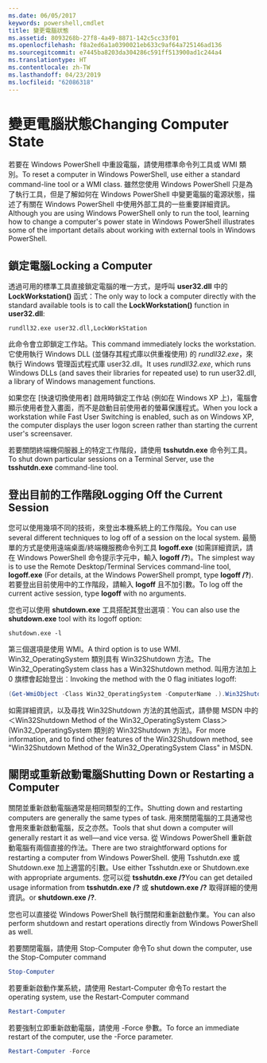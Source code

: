 ```yaml
---
ms.date: 06/05/2017
keywords: powershell,cmdlet
title: 變更電腦狀態
ms.assetid: 8093268b-27f8-4a49-8871-142c5cc33f01
ms.openlocfilehash: f8a2ed6a1a0390021eb633c9af64a725146ad136
ms.sourcegitcommit: e7445ba8203da304286c591ff513900ad1c244a4
ms.translationtype: HT
ms.contentlocale: zh-TW
ms.lasthandoff: 04/23/2019
ms.locfileid: "62086318"
---
```

# <a name="changing-computer-state"></a><span data-ttu-id="11787-103">變更電腦狀態</span><span class="sxs-lookup"><span data-stu-id="11787-103">Changing Computer State</span></span>

<span data-ttu-id="11787-104">若要在 Windows PowerShell 中重設電腦，請使用標準命令列工具或 WMI 類別。</span><span class="sxs-lookup"><span data-stu-id="11787-104">To reset a computer in Windows PowerShell, use either a standard command-line tool or a WMI class.</span></span> <span data-ttu-id="11787-105">雖然您使用 Windows PowerShell 只是為了執行工具，但是了解如何在 Windows PowerShell 中變更電腦的電源狀態，描述了有關在 Windows PowerShell 中使用外部工具的一些重要詳細資訊。</span><span class="sxs-lookup"><span data-stu-id="11787-105">Although you are using Windows PowerShell only to run the tool, learning how to change a computer's power state in Windows PowerShell illustrates some of the important details about working with external tools in Windows PowerShell.</span></span>

## <a name="locking-a-computer"></a><span data-ttu-id="11787-106">鎖定電腦</span><span class="sxs-lookup"><span data-stu-id="11787-106">Locking a Computer</span></span>

<span data-ttu-id="11787-107">透過可用的標準工具直接鎖定電腦的唯一方式，是呼叫 **user32.dll** 中的 **LockWorkstation()** 函式：</span><span class="sxs-lookup"><span data-stu-id="11787-107">The only way to lock a computer directly with the standard available tools is to call the **LockWorkstation()** function in **user32.dll**:</span></span>

```
rundll32.exe user32.dll,LockWorkStation
```

<span data-ttu-id="11787-108">此命令會立即鎖定工作站。</span><span class="sxs-lookup"><span data-stu-id="11787-108">This command immediately locks the workstation.</span></span> <span data-ttu-id="11787-109">它使用執行 Windows DLL (並儲存其程式庫以供重複使用) 的 *rundll32.exe*，來執行 Windows 管理函式程式庫 user32.dll。</span><span class="sxs-lookup"><span data-stu-id="11787-109">It uses *rundll32.exe*, which runs Windows DLLs (and saves their libraries for repeated use) to run user32.dll, a library of Windows management functions.</span></span>

<span data-ttu-id="11787-110">如果您在 [快速切換使用者] 啟用時鎖定工作站 (例如在 Windows XP 上)，電腦會顯示使用者登入畫面，而不是啟動目前使用者的螢幕保護程式。</span><span class="sxs-lookup"><span data-stu-id="11787-110">When you lock a workstation while Fast User Switching is enabled, such as on Windows XP, the computer displays the user logon screen rather than starting the current user's screensaver.</span></span>

<span data-ttu-id="11787-111">若要關閉終端機伺服器上的特定工作階段，請使用 **tsshutdn.exe** 命令列工具。</span><span class="sxs-lookup"><span data-stu-id="11787-111">To shut down particular sessions on a Terminal Server, use the **tsshutdn.exe** command-line tool.</span></span>

## <a name="logging-off-the-current-session"></a><span data-ttu-id="11787-112">登出目前的工作階段</span><span class="sxs-lookup"><span data-stu-id="11787-112">Logging Off the Current Session</span></span>

<span data-ttu-id="11787-113">您可以使用幾項不同的技術，來登出本機系統上的工作階段。</span><span class="sxs-lookup"><span data-stu-id="11787-113">You can use several different techniques to log off of a session on the local system.</span></span> <span data-ttu-id="11787-114">最簡單的方式是使用遠端桌面/終端機服務命令列工具 **logoff.exe** (如需詳細資訊，請在 Windows PowerShell 命令提示字元中，輸入 **logoff /?**)。</span><span class="sxs-lookup"><span data-stu-id="11787-114">The simplest way is to use the Remote Desktop/Terminal Services command-line tool, **logoff.exe** (For details, at the Windows PowerShell prompt, type **logoff /?**).</span></span> <span data-ttu-id="11787-115">若要登出目前使用中的工作階段，請輸入 **logoff** 且不加引數。</span><span class="sxs-lookup"><span data-stu-id="11787-115">To log off the current active session, type **logoff** with no arguments.</span></span>

<span data-ttu-id="11787-116">您也可以使用 **shutdown.exe** 工具搭配其登出選項︰</span><span class="sxs-lookup"><span data-stu-id="11787-116">You can also use the **shutdown.exe** tool with its logoff option:</span></span>

```
shutdown.exe -l
```

<span data-ttu-id="11787-117">第三個選項是使用 WMI。</span><span class="sxs-lookup"><span data-stu-id="11787-117">A third option is to use WMI.</span></span> <span data-ttu-id="11787-118">Win32_OperatingSystem 類別具有 Win32Shutdown 方法。</span><span class="sxs-lookup"><span data-stu-id="11787-118">The Win32_OperatingSystem class has a Win32Shutdown method.</span></span> <span data-ttu-id="11787-119">叫用方法加上 0 旗標會起始登出︰</span><span class="sxs-lookup"><span data-stu-id="11787-119">Invoking the method with the 0 flag initiates logoff:</span></span>

```powershell
(Get-WmiObject -Class Win32_OperatingSystem -ComputerName .).Win32Shutdown(0)
```

<span data-ttu-id="11787-120">如需詳細資訊，以及尋找 Win32Shutdown 方法的其他函式，請參閱 MSDN 中的＜Win32Shutdown Method of the Win32_OperatingSystem Class＞(Win32_OperatingSystem 類別的 Win32Shutdown 方法)。</span><span class="sxs-lookup"><span data-stu-id="11787-120">For more information, and to find other features of the Win32Shutdown method, see "Win32Shutdown Method of the Win32_OperatingSystem Class" in MSDN.</span></span>

## <a name="shutting-down-or-restarting-a-computer"></a><span data-ttu-id="11787-121">關閉或重新啟動電腦</span><span class="sxs-lookup"><span data-stu-id="11787-121">Shutting Down or Restarting a Computer</span></span>

<span data-ttu-id="11787-122">關閉並重新啟動電腦通常是相同類型的工作。</span><span class="sxs-lookup"><span data-stu-id="11787-122">Shutting down and restarting computers are generally the same types of task.</span></span> <span data-ttu-id="11787-123">用來關閉電腦的工具通常也會用來重新啟動電腦，反之亦然。</span><span class="sxs-lookup"><span data-stu-id="11787-123">Tools that shut down a computer will generally restart it as well—and vice versa.</span></span> <span data-ttu-id="11787-124">從 Windows PowerShell 重新啟動電腦有兩個直接的作法。</span><span class="sxs-lookup"><span data-stu-id="11787-124">There are two straightforward options for restarting a computer from Windows PowerShell.</span></span> <span data-ttu-id="11787-125">使用 Tsshutdn.exe 或 Shutdown.exe 加上適當的引數。</span><span class="sxs-lookup"><span data-stu-id="11787-125">Use either Tsshutdn.exe or Shutdown.exe with appropriate arguments.</span></span> <span data-ttu-id="11787-126">您可以從 **tsshutdn.exe /?**</span><span class="sxs-lookup"><span data-stu-id="11787-126">You can get detailed usage information from **tsshutdn.exe /?**</span></span> <span data-ttu-id="11787-127">或 **shutdown.exe /?** 取得詳細的使用資訊。</span><span class="sxs-lookup"><span data-stu-id="11787-127">or **shutdown.exe /?**.</span></span>

<span data-ttu-id="11787-128">您也可以直接從 Windows PowerShell 執行關閉和重新啟動作業。</span><span class="sxs-lookup"><span data-stu-id="11787-128">You can also perform shutdown and restart operations directly from Windows PowerShell as well.</span></span>

<span data-ttu-id="11787-129">若要關閉電腦，請使用 Stop-Computer 命令</span><span class="sxs-lookup"><span data-stu-id="11787-129">To shut down the computer, use the Stop-Computer command</span></span>

```powershell
Stop-Computer
```

<span data-ttu-id="11787-130">若要重新啟動作業系統，請使用 Restart-Computer 命令</span><span class="sxs-lookup"><span data-stu-id="11787-130">To restart the operating system, use the Restart-Computer command</span></span>

```powershell
Restart-Computer
```

<span data-ttu-id="11787-131">若要強制立即重新啟動電腦，請使用 -Force 參數。</span><span class="sxs-lookup"><span data-stu-id="11787-131">To force an immediate restart of the computer, use the -Force parameter.</span></span>

```powershell
Restart-Computer -Force
```
